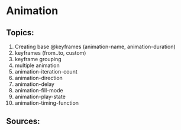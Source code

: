# Animation

## Topics:

1. Creating base @keyframes (animation-name, animation-duration)
2. keyframes (from..to, custom)
3.  keyframe grouping
4. multiple animation
5. animation-iteration-count
6. animation-direction
7. animation-delay
8. animation-fill-mode
9. animation-play-state
10. animation-timing-function


## Sources:
